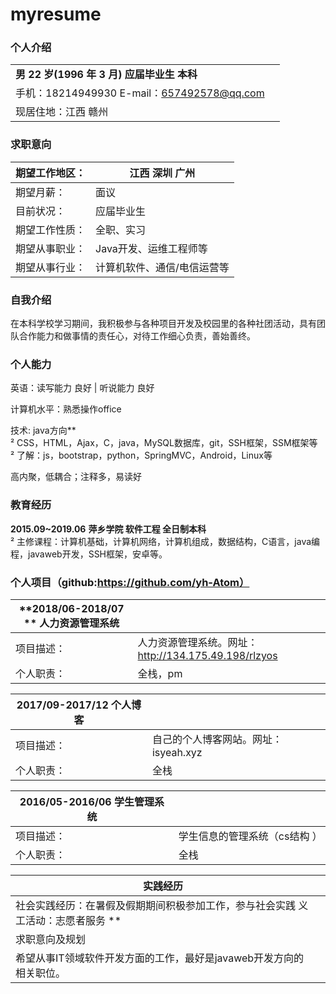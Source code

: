 # myresume
###  个人介绍                                     

|                                                              |      |
| ------------------------------------------------------------ | ---- |
| **男    22   岁(1996 年 3 月)    应届毕业生    本科**        |      |
| 手机：18214949930    E-mail：[657492578@qq.com](mailto:657492578@qq.com) |      |
| 现居住地：江西   赣州                                        |      |

### **求职意向**                                                                 

| 期望工作地区： | 江西   深圳    广州         |
| -------------- | --------------------------- |
| 期望月薪：     | 面议                        |
| 目前状况：     | 应届毕业生                  |
| 期望工作性质： | 全职、实习                  |
| 期望从事职业： | Java开发、运维工程师等      |
| 期望从事行业： | 计算机软件、通信/电信运营等 |

### **自我介绍**                                                                

在本科学校学习期间，我积极参与各种项目开发及校园里的各种社团活动，具有团队合作能力和做事情的责任心，对待工作细心负责，善始善终。

### **个人能力**                                                              

英语：读写能力 良好 | 听说能力 良好 

计算机水平：熟悉操作office

技术: java方向**    
²  CSS，HTML，Ajax，C，java，MySQL数据库，git，SSH框架，SSM框架等    
²  了解：js，bootstrap，python，SpringMVC，Android，Linux等      

高内聚，低耦合；注释多，易读好

### **教育经历**                                                               

**2015.09~2019.06**           **萍乡学院             软件工程         全日制本科**                                      
²  主修课程：计算机基础，计算机网络，计算机组成，数据结构，C语言，java编程，javaweb开发，SSH框架，安卓等。

### 个人项目（github:https://github.com/yh-Atom）

| **2018/06-2018/07 **  人力资源管理系统 |                                                      |
| -------------------------------------- | ---------------------------------------------------- |
| 项目描述：                             | 人力资源管理系统。网址：http://134.175.49.198/rlzyos |
| 个人职责：                             | 全栈，pm                                             |

| **2017/09-2017/12**    个人博客 |                                                             |
| ------------------------------- | ------------------------------------ |
| 项目描述：                      | 自己的个人博客网站。网址：isyeah.xyz |
| 个人职责：                      | 全栈                                 |

| **2016/05-2016/06**    学生管理系统 |                               |
| ----------------------------------- | ----------------------------- |
| 项目描述：                          | 学生信息的管理系统（cs结构 ） |
| 个人职责：                          | 全栈                          |

| 实践经历                                                     |      |
| ------------------------------------------------------------ | ---- |
| 社会实践经历：在暑假及假期期间积极参加工作，参与社会实践     义工活动：志愿者服务     ** |      |
| 求职意向及规划                                               |      |
| 希望从事IT领域软件开发方面的工作，最好是javaweb开发方向的相关职位。 |      |

 

​     

 
